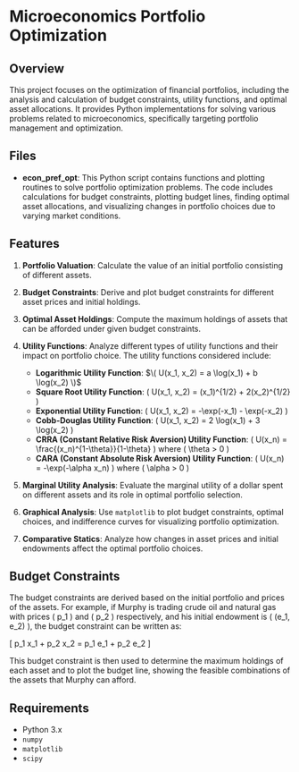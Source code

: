 # Microeconomics Portfolio Optimization

## Overview

This project focuses on the optimization of financial portfolios, including the analysis and calculation of budget constraints, utility functions, and optimal asset allocations. It provides Python implementations for solving various problems related to microeconomics, specifically targeting portfolio management and optimization.

## Files

- **econ_pref_opt**: This Python script contains functions and plotting routines to solve portfolio optimization problems. The code includes calculations for budget constraints, plotting budget lines, finding optimal asset allocations, and visualizing changes in portfolio choices due to varying market conditions.

## Features

1. **Portfolio Valuation**: Calculate the value of an initial portfolio consisting of different assets.

2. **Budget Constraints**: Derive and plot budget constraints for different asset prices and initial holdings.

3. **Optimal Asset Holdings**: Compute the maximum holdings of assets that can be afforded under given budget constraints.

4. **Utility Functions**: Analyze different types of utility functions and their impact on portfolio choice. The utility functions considered include:
   - **Logarithmic Utility Function**: $\( U(x_1, x_2) = a \log(x_1) + b \log(x_2) \)$
   - **Square Root Utility Function**: \( U(x_1, x_2) = (x_1)^{1/2} + 2(x_2)^{1/2} \)
   - **Exponential Utility Function**: \( U(x_1, x_2) = -\exp(-x_1) - \exp(-x_2) \)
   - **Cobb-Douglas Utility Function**: \( U(x_1, x_2) = 2 \log(x_1) + 3 \log(x_2) \)
   - **CRRA (Constant Relative Risk Aversion) Utility Function**: \( U(x_n) = \frac{(x_n)^{1-\theta}}{1-\theta} \) where \( \theta > 0 \)
   - **CARA (Constant Absolute Risk Aversion) Utility Function**: \( U(x_n) = -\exp(-\alpha x_n) \) where \( \alpha > 0 \)

5. **Marginal Utility Analysis**: Evaluate the marginal utility of a dollar spent on different assets and its role in optimal portfolio selection.

6. **Graphical Analysis**: Use `matplotlib` to plot budget constraints, optimal choices, and indifference curves for visualizing portfolio optimization.

7. **Comparative Statics**: Analyze how changes in asset prices and initial endowments affect the optimal portfolio choices.

## Budget Constraints

The budget constraints are derived based on the initial portfolio and prices of the assets. For example, if Murphy is trading crude oil and natural gas with prices \( p_1 \) and \( p_2 \) respectively, and his initial endowment is \( (e_1, e_2) \), the budget constraint can be written as:

\[ p_1 x_1 + p_2 x_2 = p_1 e_1 + p_2 e_2 \]

This budget constraint is then used to determine the maximum holdings of each asset and to plot the budget line, showing the feasible combinations of the assets that Murphy can afford.

## Requirements

- Python 3.x
- `numpy`
- `matplotlib`
- `scipy`
